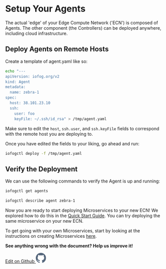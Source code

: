# Setup Your Agents

The actual 'edge' of your Edge Compute Network ('ECN') is composed of Agents. The other component (the Controllers) can be deployed anywhere, including cloud infrastructure.

## Deploy Agents on Remote Hosts

Create a template of agent.yaml like so:

```bash
echo "---
apiVersion: iofog.org/v2
kind: Agent
metadata:
  name: zebra-1
spec:
  host: 38.101.23.10
  ssh:
    user: foo
    keyFile: ~/.ssh/id_rsa" > /tmp/agent.yaml
```

Make sure to edit the `host`, `ssh.user`, and `ssh.keyFile` fields to correspond with the remote host you are deploying to.

Once you have edited the fields to your liking, go ahead and run:

```bash
iofogctl deploy -f /tmp/agent.yaml
```

## Verify the Deployment

We can use the following commands to verify the Agent is up and running:

```bash
iofogctl get agents
```

```bash
iofogctl describe agent zebra-1
```

Now you are ready to start deploying Microservices to your new ECN! We explored how to do this in the [Quick Start Guide](../getting-started/quick-start.html). You can try deploying the same microservice on your new ECN.

To get going with your own Microservices, start by looking at the instructions on creating Microservices [here](../writing-microservices/overview.html).

<aside class="notifications note">
  <b>See anything wrong with the document? Help us improve it!</b>
  <a href="https://github.com/eclipse-iofog/iofog.org/edit/develop/content/docs/2.0.0/remote-deployment/setup-your-agents.md"
    target="_blank">
    <p style="text-align:left">Edit on Github <img src="/images/icos/ico-github.svg" alt=""></p>
  </a>
</aside>
